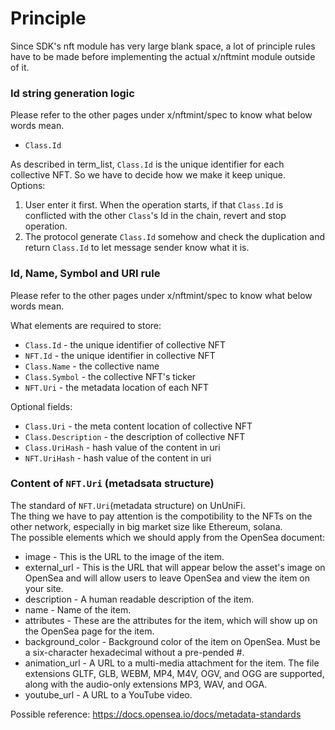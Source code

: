 # Principle

Since SDK's nft module has very large blank space, a lot of principle rules have to be made before implementing the actual x/nftmint module outside of it.   

### Id string generation logic

Please refer to the other pages under x/nftmint/spec to know what below words mean.

- `Class.Id`

As described in term_list, `Class.Id` is the unique identifier for each collective NFT. 
So we have to decide how we make it keep unique.   
Options:

1. User enter it first. When the operation starts, if that `Class.Id` is conflicted with the other `Class`'s Id in the chain, revert and stop operation.
1. The protocol generate `Class.Id` somehow and check the duplication and return `Class.Id` to let message sender know what it is.

### Id, Name, Symbol and URI rule

Please refer to the other pages under x/nftmint/spec to know what below words mean.

What elements are required to store:

- `Class.Id` - the unique identifier of collective NFT
- `NFT.Id` - the unique identifier in collective NFT
- `Class.Name` - the collective name
- `Class.Symbol` - the collective NFT's ticker
- `NFT.Uri` - the metadata location of each NFT

Optional fields:

- `Class.Uri` - the meta content location of collective NFT
- `Class.Description` - the description of collective NFT
- `Class.UriHash` - hash value of the content in uri
- `NFT.UriHash` - hash value of the content in uri

### Content of `NFT.Uri` (metadsata structure)

The standard of `NFT.Uri`(metadata structure) on UnUniFi.   
The thing we have to pay attention is the compotibility to the NFTs on the other network, especially in big market size like Ethereum, solana.   
The possible elements which we should apply from the OpenSea document:   

- image - This is the URL to the image of the item.
- external_url - This is the URL that will appear below the asset's image on OpenSea and will allow users to leave OpenSea and view the item on your site.
- description - A human readable description of the item. 
- name - Name of the item.
- attributes - These are the attributes for the item, which will show up on the OpenSea page for the item. 
- background_color - Background color of the item on OpenSea. Must be a six-character hexadecimal without a pre-pended #.
- animation_url - A URL to a multi-media attachment for the item. The file extensions GLTF, GLB, WEBM, MP4, M4V, OGV, and OGG are supported, along with the audio-only extensions MP3, WAV, and OGA.
- youtube_url - A URL to a YouTube video.

Possible reference: https://docs.opensea.io/docs/metadata-standards
